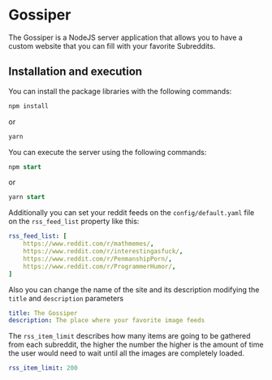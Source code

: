 # Gossiper

The Gossiper is a NodeJS server application that allows you to have a custom website that you can fill with your favorite Subreddits.

## Installation and execution

You can install the package libraries with the following commands:
```sql
npm install
```
or
```sql
yarn
```

You can execute the server using the following commands:
```sql
npm start
```
or
```sql
yarn start
```

Additionally you can set your reddit feeds on the `config/default.yaml` file on the `rss_feed_list` property like this:

```yaml
rss_feed_list: [
    https://www.reddit.com/r/mathmemes/,
    https://www.reddit.com/r/interestingasfuck/,
    https://www.reddit.com/r/PenmanshipPorn/,
    https://www.reddit.com/r/ProgrammerHumor/,
]
```

Also you can change the name of the site and its description modifying the `title` and `description` parameters

```yaml
title: The Gossiper
description: The place where your favorite image feeds
```

The `rss_item_limit` describes how many items are going to be gathered from each subreddit, the higher the number the higher is the amount of time the user would need to wait until all the images are completely loaded.

```yaml
rss_item_limit: 200
```